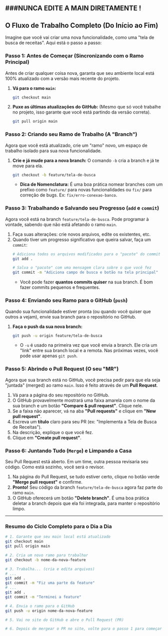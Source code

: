 ###NUNCA EDITE A MAIN DIRETAMENTE !
-----

## O Fluxo de Trabalho Completo (Do Início ao Fim)

Imagine que você vai criar uma nova funcionalidade, como uma "tela de busca de receitas". Aqui está o passo a passo:

### Passo 1: Antes de Começar (Sincronizando com o Ramo Principal)

Antes de criar qualquer coisa nova, garanta que seu ambiente local está 100% atualizado com a versão mais recente do projeto.

1.  **Vá para o ramo `main`:**

    ```bash
    git checkout main
    ```

2.  **Puxe as últimas atualizações do GitHub:** (Mesmo que só você trabalhe no projeto, isso garante que você está partindo da versão correta).

    ```bash
    git pull origin main
    ```

### Passo 2: Criando seu Ramo de Trabalho (A "Branch")

Agora que você está atualizado, crie um "ramo" novo, um espaço de trabalho isolado para sua nova funcionalidade.

1.  **Crie e já mude para a nova branch:** O comando `-b` cria a branch e já te move para ela.
    ```bash
    git checkout -b feature/tela-de-busca
    ```
      * **Dica de Nomenclatura:** É uma boa prática nomear branches com um prefixo como `feature/` para novas funcionalidades ou `fix/` para correção de bugs. Ex: `fix/erro-conexao-banco`.

### Passo 3: Trabalhando e Salvando seu Progresso (`add` e `commit`)

Agora você está na branch `feature/tela-de-busca`. Pode programar à vontade, sabendo que não está afetando o ramo `main`.

1.  Faça suas alterações: crie novos arquivos, edite os existentes, etc.
2.  Quando tiver um progresso significativo que queira salvar, faça um `commit`:
    ```bash
    # Adiciona todos os arquivos modificados para o "pacote" do commit
    git add .

    # Salva o "pacote" com uma mensagem clara sobre o que você fez
    git commit -m "Adiciona campo de busca e botão na tela principal"
    ```
      * Você pode fazer **quantos commits quiser** na sua branch. É bom fazer commits pequenos e frequentes.

### Passo 4: Enviando seu Ramo para o GitHub (`push`)

Quando sua funcionalidade estiver pronta (ou quando você quiser que outros a vejam), envie sua branch para o repositório no GitHub.

1.  **Faça o push da sua nova branch:**
    ```bash
    git push -u origin feature/tela-de-busca
    ```
      * O `-u` é usado na primeira vez que você envia a branch. Ele cria um "link" entre sua branch local e a remota. Nas próximas vezes, você pode usar apenas `git push`.

### Passo 5: Abrindo o Pull Request (O seu "MR")

Agora que sua branch está no GitHub, você precisa pedir para que ela seja "juntada" (merged) ao ramo `main`. Isso é feito através de um **Pull Request**.

1.  Vá para a página do seu repositório no GitHub.
2.  O GitHub provavelmente mostrará uma faixa amarela com o nome da sua branch e um botão **"Compare & pull request"**. Clique nele.
3.  Se a faixa não aparecer, vá na aba **"Pull requests"** e clique em **"New pull request"**.
4.  Escreva um **título** claro para seu PR (ex: "Implementa a Tela de Busca de Receitas").
5.  Na descrição, explique o que você fez.
6.  Clique em **"Create pull request"**.

### Passo 6: Juntando Tudo (`Merge`) e Limpando a Casa

Seu Pull Request está aberto. Em um time, outra pessoa revisaria seu código. Como está sozinho, você será o revisor.

1.  Na página do Pull Request, se tudo estiver certo, clique no botão verde **"Merge pull request"** e confirme.
2.  **Pronto\!** Seu código da branch `feature/tela-de-busca` agora faz parte do ramo `main`.
3.  O GitHub oferecerá um botão **"Delete branch"**. É uma boa prática deletar a branch depois que ela foi integrada, para manter o repositório limpo.

-----

### Resumo do Ciclo Completo para o Dia a Dia

```bash
# 1. Garante que seu main local está atualizado
git checkout main
git pull origin main

# 2. Cria um novo ramo para trabalhar
git checkout -b nome-da-nova-feature

# 3. Trabalha... (cria e edita arquivos)
# ...
git add .
git commit -m "Fiz uma parte da feature"
# ...
git add .
git commit -m "Terminei a feature"

# 4. Envia o ramo para o GitHub
git push -u origin nome-da-nova-feature

# 5. Vai no site do GitHub e abre o Pull Request (PR)

# 6. Depois de mergear o PR no site, volte para o passo 1 para começar um novo trabalho!
```
